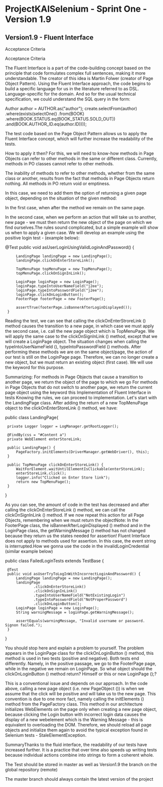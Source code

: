  
# ProjectKAISelenium - Sprint One -Version 1.9

## Version1.9 - Fluent Interface

Acceptance Criteria

Acceptance Criteria

The Fluent Interface is a part of the code-building concept based on the principle that code formulates complex full sentences, making it more understandable. The creator of this idea is Martin Folwer (creator of Page Object Pattern). Using the Fluent Interface approach, the code begins to build a specific language for us in the literature referred to as DSL. Language-specific for the domain. And so for the usual technical specification, we could understand the SQL query in the form:

Author author = AUTHOR.as("author");
 create.selectFrom(author)
       .where(exists(selectOne()
                    .from(BOOK)
                    .where(BOOK.STATUS.eq(BOOK_STATUS.SOLD_OUT))
                    .and(BOOK.AUTHOR_ID.eq(author.ID))));

The test code based on the Page Object Pattern allows us to apply the Fluent Interface concept, which will further increase the readability of the tests.

How to apply it then? For this, we will need to know-how methods in Page Objects can refer to other methods in the same or different class. Currently, methods in PO classes cannot refer to other methods.

The inability of methods to refer to other methods, whether from the same class or another, results from the fact that methods in Page Objects return nothing. All methods in PO return void or emptiness.

In this case, we need to add them the option of returning a given page object, depending on the situation of the given method:

In the first case, when after the method we remain on the same page.

 In the second case, when we perform an action that will take us to another, new page - we must then return the new object of the page on which we find ourselves.The rules sound complicated, but a simple example will show us when to apply a given case. We will develop an example using the positive login test - (example below):

  @Test
     public void asUserLoginUsingValidLoginAndPassword() {
 
         LandingPage landingPage = new LandingPage();
         landingPage.clickOnEnterStoreLink();
 
         TopMenuPage topMenuPage = new TopMenuPage();
         topMenuPage.clickOnSignInLink();
 
         LoginPage loginPage = new LoginPage();
         loginPage.typeIntoUserNameField("j2ee");
         loginPage.typeIntoPasswordField("j2ee");
         loginPage.clickOnLoginButton();
         FooterPage footerPage = new FooterPage();
 
         assertTrue(footerPage.isBannerAfterLoginDisplayed());
     }

Reading the test, we can see that calling the clickOnEnterStroreLink () method causes the transition to a new page, in which case we must apply the second case, i.e. call the new page object which is TopMenuPage. We will apply the same case to the clickOnSignInLink () method, except that we will create a LoginPage object. The situation changes when calling the typeIntoUserNameField (), typeIntoPasswordField () methods. After performing these methods we are on the same object/page, the action of our test is still on the LoginPage page. Therefore, we can no longer create a new object, but we must return an existing object (first case). We will use the keyword for this purpose. 

Summarizing: For methods in Page Objects that cause a transition to another page, we return the object of the page to which we go For methods in Page Objects that do not switch to another page, we return the current page object using the keyword this Implementation of Fluent Interface in tests Knowing the rules, we can proceed to implementation. Let's start with the LandingPage class. After adding the return of a new TopMenuPage object to the clickOnEnterStoreLink () method, we have:

 public class LandingPage{
 
     private Logger logger = LogManager.getRootLogger();
 
     @FindBy(css = "#Content a")
     private WebElement enterStoreLink;
 
     public LandingPage() {
         PageFactory.initElements(DriverManager.getWebDriver(), this);
     }
 
     public TopMenuPage clickOnEnterStoreLink() {
         WaitForElement.waitUntilElementIsClickable(enterStoreLink);
         enterStoreLink.click();
         logger.info("Clicked on Enter Store link");
         return new TopMenuPage();
     }
 
 }

As you can see, the amount of code in the test has decreased and after calling the clickOnEnterStoreLink () method, we can call the clickOnSignInLink () method. If we now repeat this action for all Page Objects, remembering when we must return the objectNote: In the FooterPage class, the isBannerAfterLoginDisplayed () method and in the LoginPage class, the getWarningMessage () method has not changed because they return us the states needed for assertion! Fluent Interface does not apply to methods used for assertion. In this case, the event string is interrupted.How we gonna use the code in the invalidLoginCredential (similar example below)

 public class FailedLoginTests extends TestBase {
 
     @Test
     public void asUserTryToLogInWithIncorrectLoginAndPassword() {
         LandingPage landingPage = new LandingPage();
         landingPage
                 .clickOnEnterStoreLink()
                 .clickOnSignInLink()
                 .typeIntoUserNameField("NotExistingLogin")
                 .typeIntoPasswordField("NotProperPassword")
                 .clickOnLoginButton();
         LoginPage loginPage = new LoginPage();
         String warningMessage = loginPage.getWarningMessage();
 
         assertEquals(warningMessage, "Invalid username or password. Signon failed.");
     }
 
 }

You should stop here and explain a problem to yourself. The problem appears in the LoginPage class for the clickOnLoginButton () method, this method is used in two tests (positive and negative). Both tests end differently. Namely, in the positive passage, we go to the FooterPage page, while in the negative we remain on LoginPage. So what object should the clickOnLoginButton () method return? Himself or this or new LoginPage ();?

This is a conventional issue and depends on our approach. In the code above, calling a new page object (i.e. new PageObject ()) is when we assume that the click will be positive and will take us to the new page. This convention is due to one more fact, namely calling the initElements () method from the PageFactory class. This method in our architecture initializes WebElements on the page only when creating a new page object, because clicking the Login button with incorrect login data causes the display of a new webelement which is the Warning Message - this is equivalent to overloading the DOM. Therefore, we should reload all page objects and initialize them again to avoid the typical exception found in Selenium tests - StaleElementException.

SummaryThanks to the fluid interface, the readability of our tests have increased further. It is a practice that over time also speeds up writing tests because individual actions combine into strings to form a coherent whole.





The Test should be stored in master as well as Version1.9 the branch on the global repository (remote)

The master branch should always contain the latest version of the project

